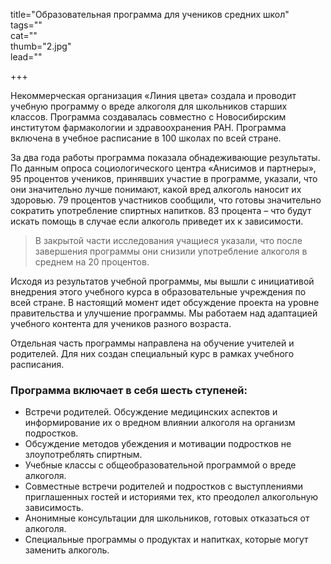 title="Образовательная программа для учеников средних школ"  
tags=""  
cat=""  
thumb="2.jpg"  
lead=""  

+++

Некоммерческая организация «Линия цвета» создала и проводит учебную программу о вреде алкоголя для школьников старших классов. Программа создавалась совместно с Новосибирским институтом фармакологии и здравоохранения РАН. Программа включена в учебное расписание в 100 школах по всей стране.

За два года работы программа показала обнадеживающие результаты. По данным опроса социологического центра «Анисимов и партнеры», 95 процентов учеников, принявших участие в программе, указали, что они значительно лучше понимают, какой вред алкоголь наносит их здоровью. 79 процентов участников сообщили, что готовы значительно сократить употребление спиртных напитков. 83 процента – что будут искать помощь в случае если алкоголь приведет их к зависимости.

> В закрытой части исследования учащиеся указали, что после завершения программы они снизили употребление алкоголя в среднем на 20 процентов.

Исходя из результатов учебной программы, мы вышли с инициативой внедрения этого учебного курса в образовательные учреждения по всей стране. В настоящий момент идет обсуждение проекта на уровне правительства и улучшение программы. Мы работаем над адаптацией учебного контента для учеников разного возраста.

Отдельная часть программы направлена на обучение учителей и родителей. Для них создан специальный курс в рамках учебного расписания.

### Программа включает в себя шесть ступеней:

* Встречи родителей. Обсуждение медицинских аспектов и информирование их о вредном влиянии алкоголя на организм подростков.
* Обсуждение методов убеждения и мотивации подростков не злоупотреблять спиртным.
* Учебные классы с общеобразовательной программой о вреде алкоголя.
* Совместные встречи родителей и подростков с выступлениями приглашенных гостей и историями тех, кто преодолел алкогольную зависимость.
* Анонимные консультации для школьников, готовых отказаться от алкоголя.
* Специальные программы о продуктах и напитках, которые могут заменить алкоголь.
